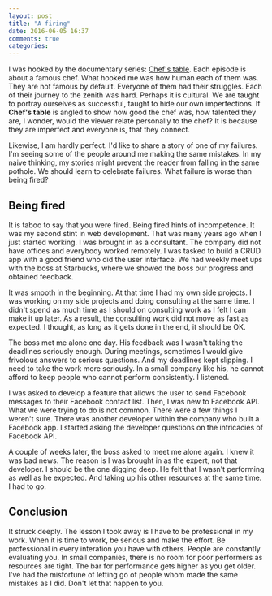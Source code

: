 ```yaml
---
layout: post
title: "A firing"
date: 2016-06-05 16:37
comments: true
categories:
---
```


I was hooked by the documentary series: [Chef's table](https://en.wikipedia.org/wiki/Chef%27s_Table). Each episode is about a famous chef. What hooked me was how human each of them was. They are not famous by default. Everyone of them had their struggles. Each of their journey to the zenith was hard. Perhaps it is cultural. We are taught to portray ourselves as successful, taught to hide our own imperfections. If __Chef's table__ is angled to show how good the chef was, how talented they are, I wonder, would the viewer relate personally to the chef? It is because they are imperfect and everyone is, that they connect.

Likewise, I am hardly perfect. I'd like to share a story of one of my failures. I'm seeing some of the people around me making the same mistakes. In my naive thinking, my stories might prevent the reader from falling in the same pothole. We should learn to celebrate failures. What failure is worse than being fired?

<!-- more -->

## Being fired

It is taboo to say that you were fired. Being fired hints of incompetence. It was my second stint in web development. That was many years ago when I just started working. I was brought in as a consultant. The company did not have offices and everybody worked remotely. I was tasked to build a CRUD app with a good friend who did the user interface. We had weekly meet ups with the boss at Starbucks, where we showed the boss our progress and obtained feedback.

It was smooth in the beginning. At that time I had my own side projects. I was working on my side projects and doing consulting at the same time. I didn't spend as much time as I should on consulting work as I felt I can make it up later. As a result, the consulting work did not move as fast as expected. I thought, as long as it gets done in the end, it should be OK.

The boss met me alone one day. His feedback was I wasn't taking the deadlines seriously enough. During meetings, sometimes I would give frivolous answers to serious questions. And my deadlines kept slipping. I need to take the work more seriously. In a small company like his, he cannot afford to keep people who cannot perform consistently. I listened.

I was asked to develop a feature that allows the user to send Facebook messages to their Facebook contact list. Then, I was new to Facebook API. What we were trying to do is not common. There were a few things I weren't sure. There was another developer within the company who built a Facebook app. I started asking the developer questions on the intricacies of Facebook API.

A couple of weeks later, the boss asked to meet me alone again. I knew it was bad news. The reason is I was brought in as the expert, not that developer. I should be the one digging deep. He felt that I wasn't performing as well as he expected. And taking up his other resources at the same time. I had to go.

## Conclusion

It struck deeply. The lesson I took away is I have to be professional in my work. When it is time to work, be serious and make the effort. Be professional in every interation you have with others. People are constantly evaluating you. In small companies, there is no room for poor performers as resources are tight. The bar for performance gets higher as you get older. I've had the misfortune of letting go of people whom made the same mistakes as I did. Don't let that happen to you.
